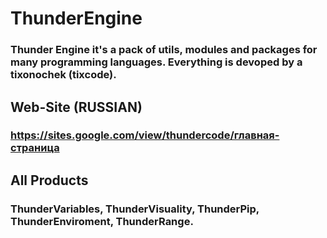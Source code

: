 # ThunderEngine
### Thunder Engine it's a pack of utils, modules and packages for many programming languages. Everything is devoped by a tixonochek (tixcode).

## Web-Site (RUSSIAN)
### https://sites.google.com/view/thundercode/главная-страница

## All Products
### ThunderVariables, ThunderVisuality, ThunderPip, ThunderEnviroment, ThunderRange.
 
